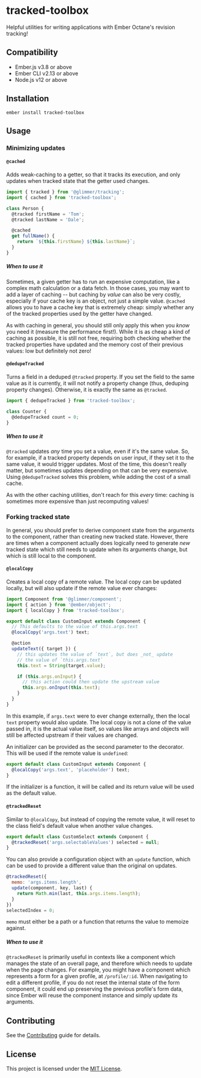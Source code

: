 tracked-toolbox
==============================================================================

Helpful utilities for writing applications with Ember Octane's revision
tracking!


Compatibility
------------------------------------------------------------------------------

* Ember.js v3.8 or above
* Ember CLI v2.13 or above
* Node.js v12 or above


Installation
------------------------------------------------------------------------------

```
ember install tracked-toolbox
```

Usage
------------------------------------------------------------------------------

### Minimizing updates

#### `@cached`

Adds weak-caching to a getter, so that it tracks its execution, and only updates
when tracked state that the getter used changes.

```js
import { tracked } from '@glimmer/tracking';
import { cached } from 'tracked-toolbox';

class Person {
  @tracked firstName = 'Tom';
  @tracked lastName = 'Dale';

  @cached
  get fullName() {
    return `${this.firstName} ${this.lastName}`;
  }
}
```

##### When to use it

Sometimes, a given getter has to run an expensive computation, like a complex
math calculation or a data fetch. In those cases, you may want to add a layer of
caching -- but caching by *value* can also be very costly, especially if your
cache key is an object, not just a simple value. `@cached` allows you to have a
cache key that is extremely cheap: simply whether any of the tracked properties
used by the getter have changed.

As with caching in general, you should still only apply this when you *know* you
need it (measure the performance first!). While it is as cheap a kind of caching
as possible, it is still not free, requiring both checking whether the tracked
properties have updated and the memory cost of their previous values: low but
definitely not zero!

#### `@dedupeTracked`

Turns a field in a deduped `@tracked` property. If you set the field to the same
value as it is currently, it will not notify a property change (thus, deduping
property changes). Otherwise, it is exactly the same as `@tracked`.

```js
import { dedupeTracked } from 'tracked-toolbox';

class Counter {
  @dedupeTracked count = 0;
}
```

##### When to use it

`@tracked` updates *any* time you set a value, even if it's the same value. So,
for example, if a tracked property depends on user input, if they set it to the
same value, it would trigger updates. Most of the time, this doesn't really
matter, but sometimes updates depending on that can be very expensive. Using
`@dedupeTracked` solves this problem, while adding the cost of a small cache.

As with the other caching utilities, don't reach for this *every* time: caching
is sometimes more expensive than just recomputing values!

### Forking tracked state

In general, you should prefer to derive component state from the arguments to
the component, rather than creating new tracked state. However, there are times
when a component actually does logically need to generate *new* tracked state
which still needs to update when its arguments change, but which is still local
to the component.

#### `@localCopy`

Creates a local copy of a remote value. The local copy can be updated locally,
but will also update if the remote value ever changes:

```js
import Component from '@glimmer/component';
import { action } from '@ember/object';
import { localCopy } from 'tracked-toolbox';

export default class CustomInput extends Component {
  // This defaults to the value of this.args.text
  @localCopy('args.text') text;

  @action
  updateText({ target }) {
    // this updates the value of `text`, but does _not_ update
    // the value of `this.args.text`
    this.text = String(target.value);

    if (this.args.onInput) {
      // this action could then update the upstream value
      this.args.onInput(this.text);
    }
  }
}
```

In this example, if `args.text` were to ever change externally, then the local
`text` property would also update. The local copy is not a clone of the value
passed in, it is the actual value itself, so values like arrays and objects
will still be affected upstream if their values are changed.

An initializer can be provided as the second parameter to the decorator. This
will be used if the remote value is `undefined`:

```js
export default class CustomInput extends Component {
  @localCopy('args.text', 'placeholder') text;
}
```

If the initializer is a function, it will be called and its return value will be
used as the default value.

#### `@trackedReset`

Similar to `@localCopy`, but instead of copying the remote value, it will reset
to the class field's default value when another value changes.

```js
export default class CustomSelect extends Component {
  @trackedReset('args.selectableValues') selected = null;
}
```

You can also provide a configuration object with an `update` function, which can
be used to provide a different value than the original on updates.

```js
@trackedReset({
  memo: 'args.items.length',
  update(component, key, last) {
    return Math.min(last, this.args.items.length);
  }
})
selectedIndex = 0;
```

`memo` must either be a path or a function that returns the value to memoize
against.

##### When to use it

`@trackedReset` is primarily useful in contexts like a component which manages
the state of an overall page, and therefore which needs to update when the page
changes. For example, you might have a component which represents a form for a
given profile, at `/profile/:id`. When navigating to edit a different profile,
if you do not reset the internal state of the form component, it could end up
preserving the previous profile's form data, since Ember will reuse the
component instance and simply update its arguments.

Contributing
------------------------------------------------------------------------------

See the [Contributing](CONTRIBUTING.md) guide for details.


License
------------------------------------------------------------------------------

This project is licensed under the [MIT License](LICENSE.md).
